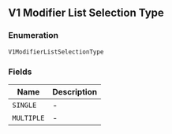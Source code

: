 ## V1 Modifier List Selection Type

### Enumeration

`V1ModifierListSelectionType`

### Fields

| Name | Description |
|  --- | --- |
| `SINGLE` | - |
| `MULTIPLE` | - |

